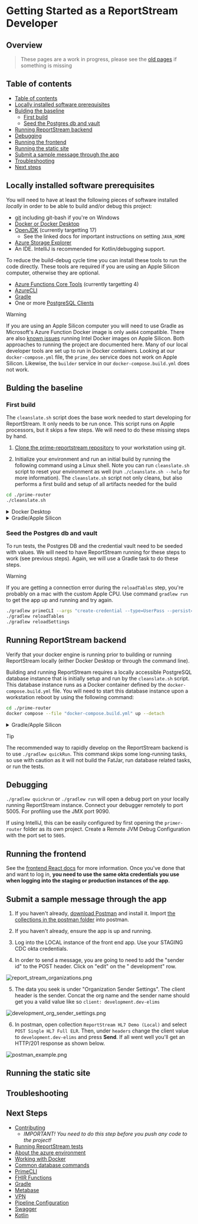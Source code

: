 # Getting Started as a ReportStream Developer

## Overview

> These pages are a work in progress, please see the [old pages](../docs-deprecated/getting-started/) if something is
> missing

## Table of contents

- [Table of contents](#table-of-contents)
- [Locally installed software prerequisites](#locally-installed-software-prerequisites)
- [Bulding the baseline](#bulding-the-baseline)
    * [First build](#first-build)
    * [Seed the Postgres db and vault](#seed-the-postgres-db-and-vault)
- [Running ReportStream backend](#running-reportstream-backend)
- [Debugging](#debugging)
- [Running the frontend](#running-the-frontend)
- [Running the static site](#running-the-static-site)
- [Submit a sample message through the app](#submit-a-sample-message-through-the-app)
- [Troubleshooting](#troubleshooting)
- [Next steps](#next-steps)

## Locally installed software prerequisites

You will need to have at least the following pieces of software installed _locally_ in order to be able to build and/or
debug this project:

* [git](./install-git.md) including git-bash if you're on Windows
* [Docker or Docker Desktop](https://docs.docker.com/get-docker/)
* [OpenJDK](./install-openjdk.md) (currently targetting 17)
    * See the linked docs for important instructions on setting `JAVA_HOME`
* [Azure Storage Explorer](https://docs.microsoft.com/en-us/azure/vs-azure-tools-storage-manage-with-storage-explorer)
* An IDE. IntelliJ is recommended for Kotlin/debugging support.

To reduce the build-debug cycle time you can install these tools to run the code directly. These tools are required if
you are using an Apple Silicon computer, otherwise they are optional.

* [Azure Functions Core Tools](../docs-deprecated/getting-started/install-afct.md) (currently targetting 4)
* [AzureCLI](../docs-deprecated/getting-started/install-azurecli.md)
* [Gradle](../docs-deprecated/getting-started/install-gradle.md)
* One or more [PostgreSQL Clients](../docs-deprecated/getting-started/psql-clients.md)

> [!Warning]
> If you are using an Apple Silicon computer you will need to use Gradle as Microsoft's Azure Function Docker image is
> only `amd64` compatible. There are
> also [known issues](https://docs.docker.com/desktop/mac/apple-silicon/#known-issues)
> running Intel Docker images on Apple Silicon. Both approaches to running the project are documented here.
> Many of our local developer tools are set up to run in Docker containers. Looking at our `docker-compose.yml` file,
> the `prime_dev` service does not work on Apple Silicon. Likewise, the `builder` service in
> our `docker-compose.build.yml` does not work.

## Bulding the baseline

### First build

The `cleanslate.sh` script does the base work needed to start developing for ReportStream. It only needs to be run once.
This script runs on Apple processors, but it skips a few steps. We will need to do these missing steps by hand.

1. [Clone the prime-reportstream repository](https://docs.github.com/en/github/creating-cloning-and-archiving-repositories/cloning-a-repository-from-github/cloning-a-repository)
   to your workstation using git.

1. Initialize your environment and run an initial build by running the following command using a Linux shell.
   Note you can run `cleanslate.sh` script to reset your environment as well (run `./cleanslate.sh --help` for more
   information). The `cleanslate.sh` script not only cleans, but also performs a first build and setup of all artifacts
   needed for the build

```bash
cd ./prime-router
./cleanslate.sh
```

<details>
  <summary>Docker Desktop</summary>
* If you are using Docker Desktop, verify that it is running prior to building or running ReportStream locally.
</details>

<details>
  <summary>Gradle/Apple Silicon</summary>

#### Run cleanslate.sh

```bash
# build the project
./cleanslate.sh --verbose
# ...

# Check that a Postgres instance is running
docker ps
# CONTAINER ID   IMAGE         COMMAND                  CREATED          STATUS          PORTS                    NAMES
# 2962fb214203   postgres:11   "docker-entrypoint.s…"   57 minutes ago   Up 57 minutes   0.0.0.0:5432->5432/tcp   prime-router_postgresql_1
```

#### Run support services

ReportStream depends on set of services to be up before running the main Azure service. The `cleanslate.sh` script
starts a Postgres database but skips starting a few more that are otherwise started by default when `cleanslate.sh`
start is run on a non-Apple processor:

- Azurite - a simulator of Azure storage
- Vault - a secret store
- SFTP - an SFTP server
- soap-webservice - SOAP web service emulator

```bash
docker compose -f docker-compose.build.yml up --detach
```

Additionally, to ensure that Vault is running and the credentials are stored correctly, run the following (which is
normally covered by `cleanslate.sh` on non-Apple processors):

```bash
docker compose up --detach vault 1>/dev/null 2>/dev/null
```

You can take down these services by running `./gradlew composeDown` or `docker compose down` command.
For now, leave these services running and open up a new terminal session.
</details>

### Seed the Postgres db and vault

To run tests, the Postgres DB and the credential vault need to be seeded with values.
We will need to have ReportStream running for these steps to work (see previous steps).
Again, we will use a Gradle task to do these steps.

> [!Warning]
> If you are getting a connection error during the `reloadTables` step, you're probably on a mac with the custom Apple
> CPU. Use command `gradlew run` to get the app up and running and try again.

```bash
./gradlew primeCLI --args "create-credential --type=UserPass --persist=DEFAULT-SFTP --user foo --pass pass"
./gradlew reloadTables
./gradlew reloadSettings
```

## Running ReportStream backend

Verify that your docker engine is running prior to building or running ReportStream locally (either Docker Desktop or
through the command line).

Building and running ReportStream requires a locally accessible PostgreSQL database instance that is initially setup and
run by the `cleanslate.sh` script. This database instance runs as a Docker container defined by
the `docker-compose.build.yml` file. You will need to start this database instance upon a workstation reboot by using
the following command:

```bash
cd ./prime-router
docker compose --file "docker-compose.build.yml" up --detach
```

<details>
  <summary>Gradle/Apple Silicon</summary>
Use Gradle to launch ReportStream, as it will set up the environment variables that ReportStream needs. If you are on a Mac with the custom Apple CPU and are following this guide step by step you've already done this step when you seeded Postgres db and vault. 

```bash
./gradlew run
```

ReportStream should continue to run after launching. A successful build will appear like so:

```
<===========--> 90% EXECUTING [46s]
> :azureFunctionsRun
```

A `ctrl-c` will escape the running ReportStream instance.
</details>

> [!TIP]
> The recommended way to rapidly develop on the ReportStream backend is to use `./gradlew quickRun`.
> This command skips some long-running tasks, so use with caution as it will not build the FatJar, run database related
> tasks, or run the tests.

## Debugging

`./gradlew quickrun` or `./gradlew run` will open a debug port on your locally running ReportStream instance.
Connect your debugger remotely to port 5005.
For profiling use the JMX port 9090.

If using IntelliJ, this can be easily configured by first opening the `primer-router` folder as its own project. Create
a Remote JVM Debug Configuration with the port set to `5005`.

## Running the frontend

See the [frontend React docs](../../../frontend-react/README.md) for more information. Once you've done that and want to
log in, __you need to use the same okta credentials you use when logging into the staging or production instances of the
app__.

## Submit a sample message through the app

1. If you haven't already, [download Postman](https://www.postman.com/downloads/) and install it.
   Import [the collections in the postman folder](./postman) into postman.

2. If you haven't already, ensure the app is up and running.

3. Log into the LOCAL instance of the front end app. Use your STAGING CDC okta credentials.

4. In order to send a message, you are going to need to add the "sender id" to the POST header. Click on "edit" on the "
   development" row.

![report_stream_organizations.png](./img/report_stream_organizations.png)

5. The data you seek is under "Organization Sender Settings". The client header is the sender. Concat the org name and
   the sender name should get you a valid value like so `client: development.dev-elims`

![development_org_sender_settings.png](./img/development_org_sender_settings.png)

6. In postman, open collection `ReportStream HL7 Demo (Local)` and select `POST Single HL7 Full ELR`. Then,
   under `headers` change the client value to `development.dev-elims` and press __Send__. If all went well you'll get an
   HTTP/201 response as shown below.

![postman_example.png](./img/postman_example.png)

## Running the static site

## Troubleshooting

## Next Steps

- [Contributing](./contributing.md)
    - _IMPORTANT! You need to do this step before you push any code to the project!_
- [Running ReportStream tests](./running-tests.md)
- [About the azure environment](./azure.md)
- [Working with Docker](./docker.md)
- [Common database commands](./postgres-database.md)
- [PrimeCLI](./prime-cli.md)
- [FHIR Functions](./fhir-functions.md)
- [Gradle](./gradle.md)
- [Metabase](./metabase.md)
- [VPN](./vpn.md)
- [Pipeline Configuration](./universal-pipeline-configuration.md)
- [Swagger](./swagger.md)
- [Kotlin](./kotlin.md)
